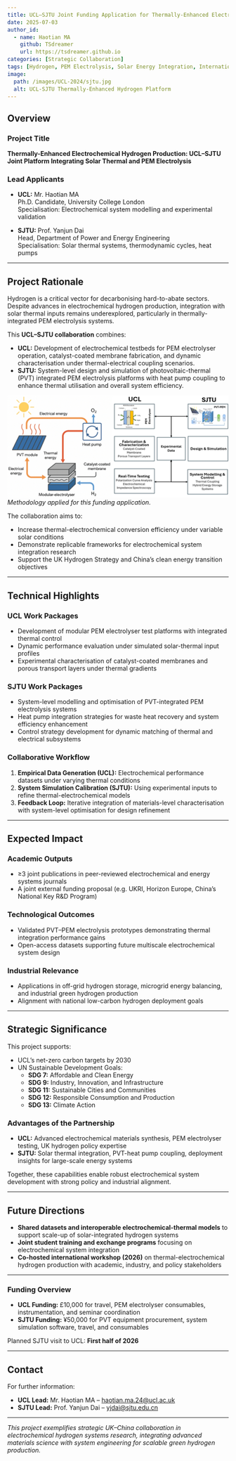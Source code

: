```yaml
---
title: UCL–SJTU Joint Funding Application for Thermally-Enhanced Electrochemical Hydrogen Production
date: 2025-07-03
author_id:
  - name: Haotian MA
    github: TSdreamer
    url: https://tsdreamer.github.io
categories: [Strategic Collaboration]
tags: [Hydrogen, PEM Electrolysis, Solar Energy Integration, International Collaboration]
image:
  path: /images/UCL-2024/sjtu.jpg
  alt: UCL-SJTU Thermally-Enhanced Hydrogen Platform
---
```


## Overview

### Project Title

**Thermally-Enhanced Electrochemical Hydrogen Production: UCL–SJTU Joint Platform Integrating Solar Thermal and PEM Electrolysis**

### Lead Applicants

- **UCL:** Mr. Haotian MA  
  Ph.D. Candidate, University College London  
  Specialisation: Electrochemical system modelling and experimental validation

- **SJTU:** Prof. Yanjun Dai  
  Head, Department of Power and Energy Engineering  
  Specialisation: Solar thermal systems, thermodynamic cycles, heat pumps

---

## Project Rationale

Hydrogen is a critical vector for decarbonising hard-to-abate sectors. Despite advances in electrochemical hydrogen production, integration with solar thermal inputs remains underexplored, particularly in thermally-integrated PEM electrolysis systems.

This **UCL–SJTU collaboration** combines:

- **UCL:** Development of electrochemical testbeds for PEM electrolyser operation, catalyst-coated membrane fabrication, and dynamic characterisation under thermal-electrical coupling scenarios.
- **SJTU:** System-level design and simulation of photovoltaic-thermal (PVT) integrated PEM electrolysis platforms with heat pump coupling to enhance thermal utilisation and overall system efficiency.

![Proposed Framework for this Three Months' Study](/images/UCL-2024/SJTU-UCL.png)
*Methodology applied for this funding application.*

The collaboration aims to:

- Increase thermal-electrochemical conversion efficiency under variable solar conditions
- Demonstrate replicable frameworks for electrochemical system integration research
- Support the UK Hydrogen Strategy and China’s clean energy transition objectives

---

## Technical Highlights

### UCL Work Packages

- Development of modular PEM electrolyser test platforms with integrated thermal control
- Dynamic performance evaluation under simulated solar-thermal input profiles
- Experimental characterisation of catalyst-coated membranes and porous transport layers under thermal gradients

### SJTU Work Packages

- System-level modelling and optimisation of PVT-integrated PEM electrolysis systems
- Heat pump integration strategies for waste heat recovery and system efficiency enhancement
- Control strategy development for dynamic matching of thermal and electrical subsystems

### Collaborative Workflow

1. **Empirical Data Generation (UCL):** Electrochemical performance datasets under varying thermal conditions
2. **System Simulation Calibration (SJTU):** Using experimental inputs to refine thermal-electrochemical models
3. **Feedback Loop:** Iterative integration of materials-level characterisation with system-level optimisation for design refinement

---

## Expected Impact

### Academic Outputs

- ≥3 joint publications in peer-reviewed electrochemical and energy systems journals
- A joint external funding proposal (e.g. UKRI, Horizon Europe, China’s National Key R&D Program)

### Technological Outcomes

- Validated PVT–PEM electrolysis prototypes demonstrating thermal integration performance gains
- Open-access datasets supporting future multiscale electrochemical system design

### Industrial Relevance

- Applications in off-grid hydrogen storage, microgrid energy balancing, and industrial green hydrogen production
- Alignment with national low-carbon hydrogen deployment goals

---

## Strategic Significance

This project supports:

- UCL’s net-zero carbon targets by 2030
- UN Sustainable Development Goals:
  - **SDG 7:** Affordable and Clean Energy
  - **SDG 9:** Industry, Innovation, and Infrastructure
  - **SDG 11:** Sustainable Cities and Communities
  - **SDG 12:** Responsible Consumption and Production
  - **SDG 13:** Climate Action

### Advantages of the Partnership

- **UCL:** Advanced electrochemical materials synthesis, PEM electrolyser testing, UK hydrogen policy expertise
- **SJTU:** Solar thermal integration, PVT-heat pump coupling, deployment insights for large-scale energy systems

Together, these capabilities enable robust electrochemical system development with strong policy and industrial alignment.

---

## Future Directions

- **Shared datasets and interoperable electrochemical-thermal models** to support scale-up of solar-integrated hydrogen systems
- **Joint student training and exchange programs** focusing on electrochemical system integration
- **Co-hosted international workshop (2026)** on thermal-electrochemical hydrogen production with academic, industry, and policy stakeholders

---

### Funding Overview

- **UCL Funding:** £10,000 for travel, PEM electrolyser consumables, instrumentation, and seminar coordination
- **SJTU Funding:** ¥50,000 for PVT equipment procurement, system simulation software, travel, and consumables

Planned SJTU visit to UCL: **First half of 2026**

---

## Contact

For further information:

- **UCL Lead:** Mr. Haotian MA – haotian.ma.24@ucl.ac.uk  
- **SJTU Lead:** Prof. Yanjun Dai – yjdai@sjtu.edu.cn

---

*This project exemplifies strategic UK–China collaboration in electrochemical hydrogen systems research, integrating advanced materials science with system engineering for scalable green hydrogen production.*
